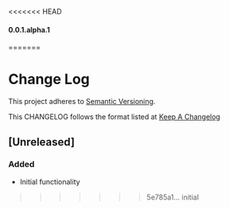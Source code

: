 <<<<<<< HEAD
#### 0.0.1.alpha.1
=======
# Change Log
This project adheres to [Semantic Versioning](http://semver.org/).

This CHANGELOG follows the format listed at [Keep A Changelog](http://keepachangelog.com/)

## [Unreleased]

### Added
- Initial functionality
>>>>>>> 5e785a1... initial
